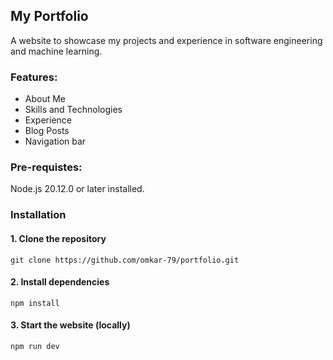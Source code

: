 ## My Portfolio

A website to showcase my projects and experience in software engineering and machine learning.

### Features:
- About Me
- Skills and Technologies
- Experience
- Blog Posts
- Navigation bar

### Pre-requistes:
Node.js 20.12.0 or later installed.

### Installation
#### 1. Clone the repository
```
git clone https://github.com/omkar-79/portfolio.git
```
#### 2. Install dependencies
```
npm install
```
#### 3. Start the website (locally)
```
npm run dev
```

